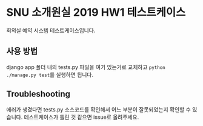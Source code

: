 # SNU 소개원실 2019 HW1 테스트케이스
회의실 예약 시스템 테스트케이스입니다.

## 사용 방법
django app 폴더 내의 tests.py 파일을 여기 있는거로 교체하고 `python 
./manage.py test`를 실행하면 됩니다.

## Troubleshooting
에러가 생겼다면 tests.py 소스코드를 확인해서 어느 부분이 잘못되었는지 
확인할 수 있습니다. 테스트케이스가 틀린 것 같으면 issue로 올려주세요.


